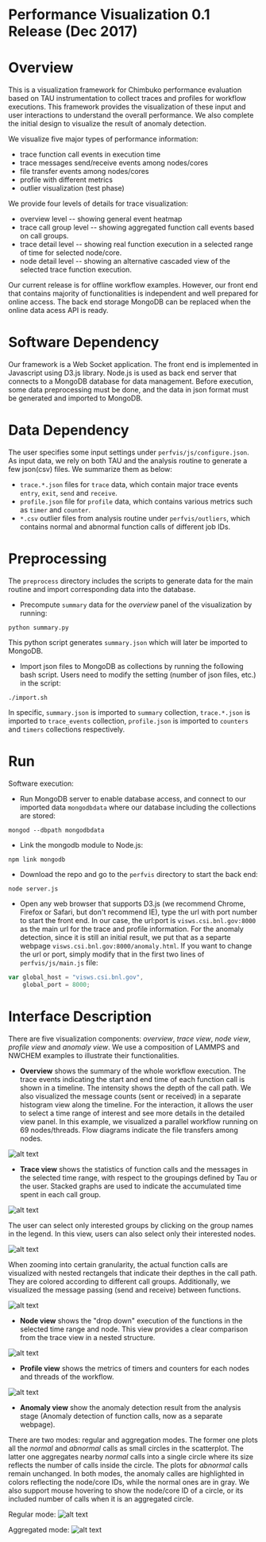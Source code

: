 # Performance Visualization 0.1 Release (Dec 2017)

# Overview
This is a visualization framework for Chimbuko performance evaluation based on TAU instrumentation to collect traces and profiles for workflow executions. This framework provides the visualization of these input and user interactions to understand the overall performance. We also complete the initial design to visualize the result of anomaly detection.

We visualize five major types of performance information:
* trace function call events in execution time
* trace messages send/receive events among nodes/cores
* file transfer events among nodes/cores
* profile with different metrics
* outlier visualization (test phase)

We provide four levels of details for trace visualization:
* overview level -- showing general event heatmap
* trace call group level -- showing aggregated function call events based on call groups.  
* trace detail level -- showing real function execution in a selected range of time for selected node/core.
* node detail level -- showing an alternative cascaded view of the selected trace function execution. 

Our current release is for offline workflow examples. However, our front end that contains majority of functionalities is independent and well prepared for online access. The back end storage MongoDB can be replaced when the online data acess API is ready.

# Software Dependency 
Our framework is a Web Socket application. The front end is implemented in Javascript using D3.js library. Node.js is used as back end server that connects to a MongoDB database for data management. Before execution, some data preprocessing must be done, and the data in json format must be generated and imported to MongoDB.

# Data Dependency
The user specifies some input settings under `perfvis/js/configure.json`. As input data, we rely on both TAU and the analysis routine to generate a few json(csv) files.  We summarize them as below:
* `trace.*.json` files for `trace` data, which contain major trace events `entry`, `exit`, `send` and `receive`.
* `profile.json` file for `profile` data, which contains various metrics such as `timer` and `counter`.
* `*.csv` outlier files from analysis routine under `perfvis/outliers`, which contains normal and abnormal function calls of different job IDs.

# Preprocessing
The `preprocess` directory includes the scripts to generate data for the main routine and import corresponding data into the database.

* Precompute `summary` data for the *overview* panel of the visualization by running:
```
python summary.py
```
This python script generates `summary.json` which will later be imported to MongoDB. 

* Import json files to MongoDB as collections by running the following bash script. Users need to modify the setting (number of json files, etc.) in the script:
```
./import.sh
```
In specific, `summary.json` is imported to `summary` collection, `trace.*.json` is imported to `trace_events` collection, `profile.json` is imported to `counters` and `timers` collections respectively.

# Run
Software execution:
* Run MongoDB server to enable database access, and connect to our imported data `mongodbdata` where our database including the collections are stored:
```
mongod --dbpath mongodbdata
```
* Link the mongodb module to Node.js:
```
npm link mongodb
```
* Download the repo and go to the `perfvis` directory to start the back end:
```
node server.js
```
* Open any web browser that supports D3.js (we recommend Chrome, Firefox or Safari, but don't recommend IE), type the url with port number to start the front end. In our case, the url:port is `visws.csi.bnl.gov:8000` as the main url for the trace and profile information. For the anomaly detection, since it is still an initial result, we put that as a separte webpage `visws.csi.bnl.gov:8000/anomaly.html`. If you want to change the url or port, simply modify that in the first two lines of `perfvis/js/main.js` file:
```javascript
var global_host = "visws.csi.bnl.gov",
    global_port = 8000;
```

# Interface Description
There are five visualization components: *overview*, *trace view*, *node view*, *profile view* and *anomaly view*. We use a composition of LAMMPS and NWCHEM examples to illustrate their functionalities.

* **Overview** shows the summary of the whole workflow execution. The trace events indicating the start and end time of each function call is shown in a timeline. The intensity shows the depth of the call path. We also visualized the message counts (sent or received) in a separate histogram view along the timeline. For the interaction, it allows the user to select a time range of interest and see more details in the detailed view panel. In this example, we visualized a parallel workflow running on 69 nodes/threads. Flow diagrams indicate the file transfers among nodes.

![alt text](https://github.com/CODARcode/PerformanceVisualization/blob/master/snapshots/overview.png "Overview")

* **Trace view** shows the statistics of function calls and the messages in the selected time range, with respect to the groupings defined by Tau or the user. Stacked graphs are used to indicate the accumulated time spent in each call group. 

![alt text](https://github.com/CODARcode/PerformanceVisualization/blob/master/snapshots/traces.png "Trace events")

The user can select only interested groups by clicking on the group names in the legend. In this view, users can also select only their interested nodes.

![alt text](https://github.com/CODARcode/PerformanceVisualization/blob/master/snapshots/traces_toggled.png "Toggle trace events")

When zooming into certain granularity, the actual function calls are visualized with nested rectangels that indicate their depthes in the call path. They are colored according to different call groups. Additionally, we visualized the message passing (send and receive) between functions. 

![alt text](https://github.com/CODARcode/PerformanceVisualization/blob/master/snapshots/trace_details_zoomin.png "Zoom-in trace events")

* **Node view** shows the "drop down" execution of the functions in the selected time range and node. This view provides a clear comparison from the trace view in a nested structure.

![alt text](https://github.com/CODARcode/PerformanceVisualization/blob/master/snapshots/node_detail.png "Node details")

* **Profile view** shows the metrics of timers and counters for each nodes and threads of the workflow.

![alt text](https://github.com/CODARcode/PerformanceVisualization/blob/master/snapshots/profile.png "Profile")

* **Anomaly view** show the anomaly detection result from the analysis stage (Anomaly detection of function calls, now as a separate webpage). 

There are two modes: regular and aggregation modes. The former one plots all the *normal* and *abnormal* calls as small circles in the scatterplot. The latter one aggregates nearby *normal* calls into a single circle where its size reflects the number of calls inside the circle. The plots for *abnormal* calls remain unchanged. In both modes, the anomaly calles are highlighted in colors reflecting the node/core IDs, while the normal ones are in gray. We also support mouse hovering to show the node/core ID of a circle, or its included number of calls when it is an aggregated circle.

Regular mode:
![alt text](https://github.com/CODARcode/PerformanceVisualization/blob/master/snapshots/anomaly.png "Anomaly")

Aggregated mode:
![alt text](https://github.com/CODARcode/PerformanceVisualization/blob/master/snapshots/anomaly_aggregation.png "Anomaly when aggregated")
